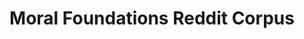 ---
name: moral_foundations_reddit_corpus 
title: "Moral Foundations Reddit Corpus"
description: ""
authors: ""
year: ""
permalink: /datasets/moral_foundations_reddit_corpus/
layout: default
huggingface: https://huggingface.co/datasets/USC-MOLA-Lab/MFRC
paperswithcode: https://paperswithcode.com/dataset/mfrc
arxiv: https://arxiv.org/abs/2208.05545
layout: dataset
paper: moral_foundations_reddit_corpus
tasks:
- moral_sentiment_analysis
---